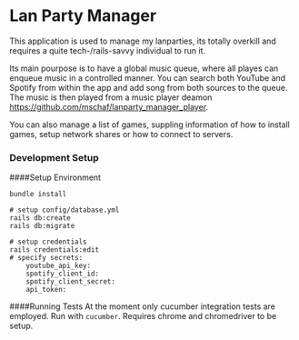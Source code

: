 # Lan Party Manager

This application is used to manage my lanparties, its totally overkill and requires a quite tech-/rails-savvy individual to run it.

Its main pourpose is to have a global music queue, where all playes can enqueue music in a controlled manner. You can search both YouTube and Spotify from within the app and add song from both sources to the queue. The music is then played from a music player deamon https://github.com/mschaf/lanparty_manager_player.

You can also manage a list of games, suppling information of how to install games, setup network shares or how to connect to servers.

### Development Setup

####Setup Environment
```
bundle install 

# setup config/database.yml
rails db:create
rails db:migrate

# setup credentials
rails credentials:edit
# specify secrets:
    youtube_api_key: 
    spotify_client_id: 
    spotify_client_secret: 
    api_token: 

```

####Running Tests
At the moment only cucumber integration tests are employed. Run with `cucumber`. Requires chrome and chromedriver to be setup.